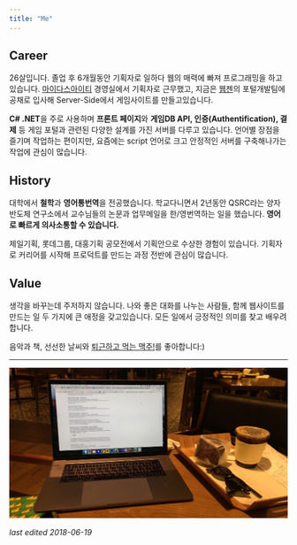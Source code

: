 ```yaml
---
title: "Me"
---
```



## Career

26살입니다. 졸업 후 6개월동안 기획자로 일하다 웹의 매력에 빠져 프로그래밍을 하고있습니다. [마이다스아이티](http://www.midasit.com/) 경영실에서 기획자로 근무했고, 지금은 [웹젠](http://company.webzen.com)의 포털개발팀에 공채로 입사해 Server-Side에서 게임사이트를 만들고있습니다.

**C# .NET**을 주로 사용하며 **프론트 페이지**와 **게임DB API, 인증(Authentification), 결제** 등 게임 포털과 관련된 다양한 설계를 가진 서버를 다루고 있습니다. 언어별 장점을 즐기며 작업하는 편이지만, 요즘에는 script 언어로 크고 안정적인 서버를 구축해나가는 작업에 관심이 많습니다. 


## History

대학에서 **철학**과 **영어통번역**을 전공했습니다. 학교다니면서 2년동안 QSRC라는 양자 반도체 연구소에서 교수님들의 논문과 업무메일을 한/영번역하는 일을 했습니다. **영어로 빠르게 의사소통할 수 있습니다.** 

제일기획, 롯데그룹, 대홍기획 공모전에서 기획안으로 수상한 경험이 있습니다. 기획자로 커리어를 시작해 프로덕트를 만드는 과정 전반에 관심이 많습니다.


## Value

생각을 바꾸는데 주저하지 않습니다. 나와 좋은 대화를 나누는 사람들, 함께 웹사이트를 만드는 일 두 가지에 큰 애정을 갖고있습니다. 모든 일에서 긍정적인 의미를 찾고 배우려합니다.

음악과 책, 선선한 날씨와 <u>퇴근하고 먹는 맥주!</u>를 좋아합니다:)

---------------

![laptop with coffee](/img/061901.png)

_last edited 2018-06-19_